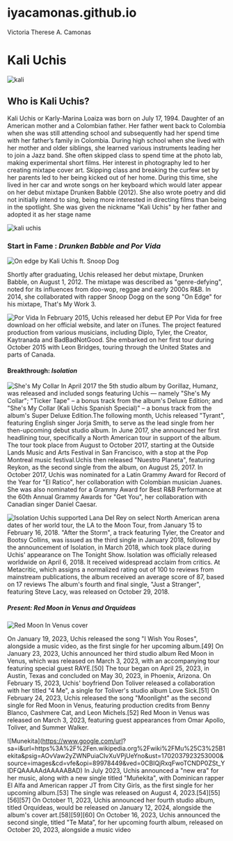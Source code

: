 # iyacamonas.github.io
Victoria Therese A. Camonas
# Kali Uchis 
![kali](https://pin.it/NPTsrey)
  
## **Who is Kali Uchis?**
Kali Uchis or Karly-Marina Loaiza was born on July 17, 1994. Daughter of an American mother and a Colombian father. Her father went back to Colombia when she was still attending school and subsequently had her spend time with her father’s family in Colombia. During high school when she lived with her mother and older siblings, she learned various instruments leading her to join a Jazz band. She often skipped class to spend time at the photo lab, making experimental short films. Her interest in photography led to her creating mixtape cover art. Skipping class and breaking the curfew set by her parents led to her being kicked out of her home. During this time, she lived in her car and wrote songs on her keyboard which would later appear on her debut mixtape Drunken Babble (2012). She also wrote poetry and did not initially intend to sing, being more interested in directing films than being in the spotlight. She was given the nickname "Kali Uchis" by her father and adopted it as her stage name

![kali uchis](https://pin.it/StE56U4)
  
### **Start in Fame :**  *Drunken Babble and Por Vida*
![On edge by Kali Uchis ft. Snoop Dog](https://www.google.com/url?sa=i&url=https%3A%2F%2Fsoundcloud.com%2Fkaliuchis%2Fon-edge&psig=AOvVaw2BmYvOE8gEiDGMyGxTJcSi&ust=1702036494752000&source=images&cd=vfe&opi=89978449&ved=0CBIQjRxqFwoTCLiu4Oun_YIDFQAAAAAdAAAAABAD)

Shortly after graduating, Uchis released her debut mixtape, Drunken Babble, on August 1, 2012. The mixtape was described as "genre-defying", noted for its influences from doo-wop, reggae and early 2000s R&B. In 2014, she collaborated with rapper Snoop Dogg on the song "On Edge" for his mixtape, That's My Work 3.

![Por Vida](https://www.google.com/url?sa=i&url=https%3A%2F%2Fen.wikipedia.org%2Fwiki%2FPor_Vida&psig=AOvVaw2rN6M826-2oErnHqD2SO7q&ust=1702036717035000&source=images&cd=vfe&opi=89978449&ved=0CBIQjRxqFwoTCMiLmNWo_YIDFQAAAAAdAAAAABAD)
In February 2015, Uchis released her debut EP Por Vida for free download on her official website, and later on iTunes. The project featured production from various musicians, including Diplo, Tyler, the Creator, Kaytranada and BadBadNotGood. She embarked on her first tour during October 2015 with Leon Bridges, touring through the United States and parts of Canada.

#### **Breakthrough:** *Isolation*
![She's My Collar](https://www.google.com/url?sa=i&url=https%3A%2F%2Fgorillaz.fandom.com%2Fwiki%2FShe%2527s_My_Collar&psig=AOvVaw2oMTAk1zG-pHVXO2NXk40l&ust=1702036941784000&source=images&cd=vfe&opi=89978449&ved=0CBIQjRxqFwoTCIDwn9Wp_YIDFQAAAAAdAAAAABAD)
In April 2017 the 5th studio album by Gorillaz, Humanz, was released and included songs featuring Uchis — namely "She's My Collar"; "Ticker Tape" – a bonus track from the album's Deluxe Edition; and "She's My Collar (Kali Uchis Spanish Special)" – a bonus track from the album's Super Deluxe Edition.The following month, Uchis released "Tyrant", featuring English singer Jorja Smith, to serve as the lead single from her then-upcoming debut studio album. In June 2017, she announced her first headlining tour, specifically a North American tour in support of the album. The tour took place from August to October 2017, starting at the Outside Lands Music and Arts Festival in San Francisco, with a stop at the Pop Montreal music festival.Uchis then released "Nuestro Planeta", featuring Reykon, as the second single from the album, on August 25, 2017.  In October 2017, Uchis was nominated for a Latin Grammy Award for Record of the Year for "El Ratico", her collaboration with Colombian musician Juanes. She was also nominated for a Grammy Award for Best R&B Performance at the 60th Annual Grammy Awards for "Get You", her collaboration with Canadian singer Daniel Caesar.

![Isolation](https://www.google.com/url?sa=i&url=https%3A%2F%2Fen.wikipedia.org%2Fwiki%2FIsolation_%2528Kali_Uchis_album%2529&psig=AOvVaw0equOGcHTxbEljlMgC9AmU&ust=1702037240921000&source=images&cd=vfe&opi=89978449&ved=0CBIQjRxqFwoTCKCd0c6q_YIDFQAAAAAdAAAAABAJ)
Uchis supported Lana Del Rey on select North American arena dates of her world tour, the LA to the Moon Tour, from January 15 to February 16, 2018. "After the Storm", a track featuring Tyler, the Creator and Bootsy Collins, was issued as the third single in January 2018, followed by the announcement of Isolation, in March 2018, which took place during Uchis' appearance on The Tonight Show. Isolation was officially released worldwide on April 6, 2018. It received widespread acclaim from critics. At Metacritic, which assigns a normalized rating out of 100 to reviews from mainstream publications, the album received an average score of 87, based on 17 reviews The album's fourth and final single, "Just a Stranger", featuring Steve Lacy, was released on October 29, 2018.

##### **Present:** *Red Moon in Venus and Orquídeas*
![Red Moon In Venus cover](https://www.google.com/url?sa=i&url=https%3A%2F%2Fgenius.com%2Falbums%2FKali-uchis%2FRed-moon-in-venus&psig=AOvVaw0URm7yWrKbkyg9ZprU1veh&ust=1702037812111000&source=images&cd=vfe&opi=89978449&ved=0CBIQjRxqFwoTCOij_OCs_YIDFQAAAAAdAAAAABAD)

On January 19, 2023, Uchis released the song "I Wish You Roses", alongside a music video, as the first single for her upcoming album.[49] On January 23, 2023, Uchis announced her third studio album Red Moon in Venus, which was released on March 3, 2023, with an accompanying tour featuring special guest RAYE.[50] The tour began on April 25, 2023, in Austin, Texas and concluded on May 30, 2023, in Phoenix, Arizona. On February 15, 2023, Uchis' boyfriend Don Toliver released a collaboration with her titled "4 Me", a single for Toliver's studio album Love Sick.[51] On February 24, 2023, Uchis released the song "Moonlight" as the second single for Red Moon in Venus, featuring production credits from Benny Blanco, Cashmere Cat, and Leon Michels.[52] Red Moon in Venus was released on March 3, 2023, featuring guest appearances from Omar Apollo, Toliver, and Summer Walker.

![Munekita](https://www.google.com/url?
sa=i&url=https%3A%2F%2Fen.wikipedia.org%2Fwiki%2FMu%25C3%25B1ekita&psig=AOvVaw2yZWNPuiaCIvXuVPjUeYno&ust=1702037923253000&source=images&cd=vfe&opi=89978449&ved=0CBIQjRxqFwoTCNDP0ZSt_YIDFQAAAAAdAAAAABAD)
  In July 2023, Uchis announced a "new era" for her music, along with a new single titled "Muñekita", with Dominican rapper El Alfa and American rapper JT from City Girls, as the first single for her upcoming album.[53] The single was released on August 4, 2023.[54][55][56][57] On October 11, 2023, Uchis announced her fourth studio album, titled Orquídeas, would be released on January 12, 2024, alongside the album's cover art.[58][59][60] On October 16, 2023, Uchis announced the second single, titled "Te Mata”, for her upcoming fourth album, released on October 20, 2023, alongside a music video
  
